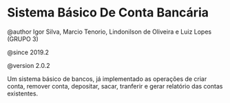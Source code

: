 # Sistema Básico De Conta Bancária

@author Igor Silva, Marcio Tenorio, Lindonilson de Oliveira e Luiz Lopes (GRUPO 3)

@since 2019.2

@version 2.0.2

Um sistema básico de bancos, já implementado as operações de criar conta, remover conta, depositar, sacar, tranferir e gerar relatório das contas existentes.
